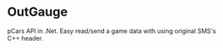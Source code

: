OutGauge
========

pCars API in .Net. Easy read/send a game 
data with using original SMS's C++ header.
